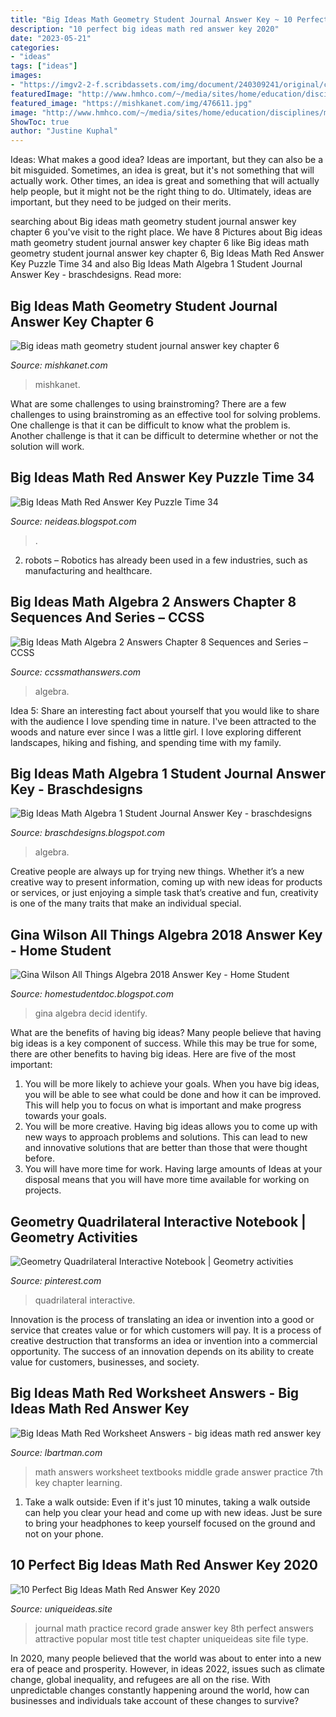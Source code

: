 ```yaml
---
title: "Big Ideas Math Geometry Student Journal Answer Key ~ 10 Perfect Big Ideas Math Red Answer Key 2020"
description: "10 perfect big ideas math red answer key 2020"
date: "2023-05-21"
categories:
- "ideas"
tags: ["ideas"]
images:
- "https://imgv2-2-f.scribdassets.com/img/document/240309241/original/c8547f1f1b/1568136594?v=1"
featuredImage: "http://www.hmhco.com/~/media/sites/home/education/disciplines/mathematics/elementary/big-ideas-math/118759-regular-pathway.jpg?lau003den"
featured_image: "https://mishkanet.com/img/476611.jpg"
image: "http://www.hmhco.com/~/media/sites/home/education/disciplines/mathematics/elementary/big-ideas-math/118759-regular-pathway.jpg?lau003den"
ShowToc: true
author: "Justine Kuphal"
---
```



Ideas: What makes a good idea?
Ideas are important, but they can also be a bit misguided. Sometimes, an idea is great, but it's not something that will actually work. Other times, an idea is great and something that will actually help people, but it might not be the right thing to do. Ultimately, ideas are important, but they need to be judged on their merits.

	

		
searching about Big ideas math geometry student journal answer key chapter 6 you've visit to the right place. We have 8 Pictures about Big ideas math geometry student journal answer key chapter 6 like Big ideas math geometry student journal answer key chapter 6, Big Ideas Math Red Answer Key Puzzle Time 34 and also Big Ideas Math Algebra 1 Student Journal Answer Key - braschdesigns. Read more:
		
    
## Big Ideas Math Geometry Student Journal Answer Key Chapter 6

<img loading=lazy src="https://mishkanet.com/img/476611.jpg" onerror="this.onerror=null;this.src='https://tse1.mm.bing.net/th?id=OIP.kjmuujn3QREsFojRowLtjAAAAA&amp;pid=15.1';" alt="Big ideas math geometry student journal answer key chapter 6">

_Source: mishkanet.com_

>mishkanet. 

	

What are some challenges to using brainstroming?
There are a few challenges to using brainstroming as an effective tool for solving problems. One challenge is that it can be difficult to know what the problem is. Another challenge is that it can be difficult to determine whether or not the solution will work.

    
## Big Ideas Math Red Answer Key Puzzle Time 34

<img loading=lazy src="https://s1.studyres.com/store/data/016464863_1-da8d775edc1c9252bd8cdc51e76005c8.png" onerror="this.onerror=null;this.src='https://tse2.mm.bing.net/th?id=OIP.fI8saKPNCHKnxSFyJ1DeOgHaJl&amp;pid=15.1';" alt="Big Ideas Math Red Answer Key Puzzle Time 34">

_Source: neideas.blogspot.com_

>. 

	

2. robots – Robotics has already been used in a few industries, such as manufacturing and healthcare.

    
## Big Ideas Math Algebra 2 Answers Chapter 8 Sequences And Series – CCSS

<img loading=lazy src="https://ccssmathanswers.com/wp-content/uploads/2021/02/Big-Ideas-Math-Answer-Key-Algebra-2-Chapter-8-Sequences-and-Series-8.4-a-11.png" onerror="this.onerror=null;this.src='https://tse1.mm.bing.net/th?id=OIP.jhgjCtIqEEQOVVNnRvhxwQHaC_&amp;pid=15.1';" alt="Big Ideas Math Algebra 2 Answers Chapter 8 Sequences and Series – CCSS">

_Source: ccssmathanswers.com_

>algebra. 

	

Idea 5: Share an interesting fact about yourself that you would like to share with the audience
I love spending time in nature. I've been attracted to the woods and nature ever since I was a little girl. I love exploring different landscapes, hiking and fishing, and spending time with my family.

    
## Big Ideas Math Algebra 1 Student Journal Answer Key - Braschdesigns

<img loading=lazy src="https://imgv2-2-f.scribdassets.com/img/document/240309241/original/c8547f1f1b/1568136594?v=1" onerror="this.onerror=null;this.src='https://tse4.mm.bing.net/th?id=OIP.aG6ZhiYvZNqO58wHyaTu2gHaJ4&amp;pid=15.1';" alt="Big Ideas Math Algebra 1 Student Journal Answer Key - braschdesigns">

_Source: braschdesigns.blogspot.com_

>algebra. 

	

Creative people are always up for trying new things. Whether it’s a new creative way to present information, coming up with new ideas for products or services, or just enjoying a simple task that’s creative and fun, creativity is one of the many traits that make an individual special.

    
## Gina Wilson All Things Algebra 2018 Answer Key - Home Student

<img loading=lazy src="https://media.cheggcdn.com/study/c55/c555d8c6-a0e7-485d-a9d6-790084c54201/image.png" onerror="this.onerror=null;this.src='https://tse1.mm.bing.net/th?id=OIP.l9reQaHl2sruYlGGT2ZuvgHaFi&amp;pid=15.1';" alt="Gina Wilson All Things Algebra 2018 Answer Key - Home Student">

_Source: homestudentdoc.blogspot.com_

>gina algebra decid identify. 

	

What are the benefits of having big ideas?
Many people believe that having big ideas is a key component of success. While this may be true for some, there are other benefits to having big ideas. Here are five of the most important: 
1. You will be more likely to achieve your goals. When you have big ideas, you will be able to see what could be done and how it can be improved. This will help you to focus on what is important and make progress towards your goals. 
2. You will be more creative. Having big ideas allows you to come up with new ways to approach problems and solutions. This can lead to new and innovative solutions that are better than those that were thought before. 
3. You will have more time for work. Having large amounts of Ideas at your disposal means that you will have more time available for working on projects.

    
## Geometry Quadrilateral Interactive Notebook | Geometry Activities

<img loading=lazy src="https://i.pinimg.com/originals/84/65/2a/84652a4a836acd643dcf2a0cf4181f8c.jpg" onerror="this.onerror=null;this.src='https://tse4.mm.bing.net/th?id=OIP.FpEc8er9NnuxAak6sMaiGgHaHa&amp;pid=15.1';" alt="Geometry Quadrilateral Interactive Notebook | Geometry activities">

_Source: pinterest.com_

>quadrilateral interactive. 

	

Innovation is the process of translating an idea or invention into a good or service that creates value or for which customers will pay. It is a process of creative destruction that transforms an idea or invention into a commercial opportunity. The success of an innovation depends on its ability to create value for customers, businesses, and society.

    
## Big Ideas Math Red Worksheet Answers - Big Ideas Math Red Answer Key

<img loading=lazy src="http://www.hmhco.com/~/media/sites/home/education/disciplines/mathematics/elementary/big-ideas-math/118759-regular-pathway.jpg?lau003den" onerror="this.onerror=null;this.src='https://tse2.mm.bing.net/th?id=OIP.ZssKZ5hAPrcwufH71bnM1AHaDq&amp;pid=15.1';" alt="Big Ideas Math Red Worksheet Answers - big ideas math red answer key">

_Source: lbartman.com_

>math answers worksheet textbooks middle grade answer practice 7th key chapter learning. 

	

1. Take a walk outside: Even if it's just 10 minutes, taking a walk outside can help you clear your head and come up with new ideas. Just be sure to bring your headphones to keep yourself focused on the ground and not on your phone.

    
## 10 Perfect Big Ideas Math Red Answer Key 2020

<img loading=lazy src="https://www.uniqueideas.site/wp-content/uploads/record-and-practice-journal-youtube-2.jpg" onerror="this.onerror=null;this.src='https://tse1.mm.bing.net/th?id=OIP.Boxd9-6v23Jis4f7qyDRQQHaD0&amp;pid=15.1';" alt="10 Perfect Big Ideas Math Red Answer Key 2020">

_Source: uniqueideas.site_

>journal math practice record grade answer key 8th perfect answers attractive popular most title test chapter uniqueideas site file type. 

	

In 2020, many people believed that the world was about to enter into a new era of peace and prosperity. However, in ideas 2022, issues such as climate change, global inequality, and refugees are all on the rise. With unpredictable changes constantly happening around the world, how can businesses and individuals take account of these changes to survive?

